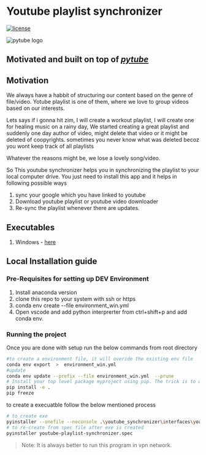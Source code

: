 
# Youtube playlist synchronizer

[![license](https://img.shields.io/github/license/kitian616/jekyll-TeXt-theme.svg)](https://github.com/entangledcognition/youtube-playlist-syncronizer/blob/master/LICENSE)

<img src="https://github.com/entangledcognition/youtube-playlist-syncronizer/blob/master/share.png?raw=true" alt="pytube logo" />

## Motivated and built on top of _[pytube](https://github.com/nficano/pytube)_

## Motivation

We always have a habbit of structuring our content based on the genre of file/video.
Yotube playlist is one of them, where we love to group videos based on our interests.

Lets says if i gonna hit zim, I will create a workout playlist,
I will create one for healing music on a rainy day,
We started creating a great playlist and suddenly one day author of video, might delete that video or it might be deleted of           coopyrights. sometimes you never know what was deleted becoz you wont keep track of all playlists

Whatever the reasons might be, we lose a lovely song/video.

So This youtube synchronizer helps you in synchronizing the playlist to your local computer drive.
You just need to install this app and it helps in following possible ways 
1.  sync your google which you have linked to youtube 
2.  Download youtube playlist or youtube video downloader
3.  Re-sync the playlist whenever there are updates.

## Executables
1. Windows - [here](https://github.com/entangledcognition/youtube-playlist-syncronizer/releases/download/v1.0.0-beta.1/youtube-playlist-synchronizer.exe)

## Local Installation guide

### Pre-Requisites for setting up DEV Environment
1. Install anaconda version 
2. clone this repo to your system with ssh or https
3. conda env create --file environment_win.yml 
4. Open vscode and add python interprerter from ctrl+shift+p and add conda env.
    
### Running the project 

Once you are done with setup run the below commands from root directory

```bash
#to create a environment file, it will overide the existing env file
conda env export  >  environment_win.yml
#update
conda env update --prefix --file environment_win.yml  --prune
# Install your top level package myproject using pip. The trick is to use the -e flag when doing the install. This way it is installed in an editable state, and all the edits made to the .py files will be automatically included in the installed package.
pip install -e .
pip freeze
```

to create a execuatble follow the below mentioned process

```bash
# to create exe
pyinstaller --onefile --noconsole .\youtube_synchronizer\interfaces\youtube-playlist-synchronizer.py
# to re-create from spec file after exe is created
pyinstaller youtube-playlist-synchronizer.spec
```

> Note: It is always better to run this program in vpn network.

